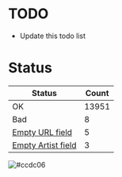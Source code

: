 # TODO
- Update this todo list

<!-- [Status] -->
# Status
|Status|Count|
|-|-|
|OK|13951|
|Bad|8|
|[Empty URL field](STATUS.md#empty-url-field)|5|
|[Empty Artist field](STATUS.md#empty-artist-field)|3|
<!-- [/Status] -->

![#ccdc06](https://placehold.co/15x15/ccdc06/ccdc06.png)
